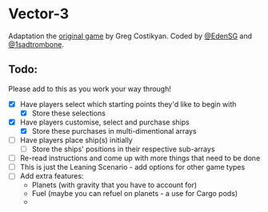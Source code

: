 Vector-3
========

Adaptation the [original game](https://web.archive.org/web/20131115042508/http://playthisthing.com/vector-3) by Greg Costikyan.
Coded by [@EdenSG](https://github.com/EdenSG) and [@1sadtrombone](https://github.com/1sadtrombone).


Todo:
-----
Please add to this as you work your way through!

- [x] Have players select which starting points they'd like to begin with
  - [x] Store these selections
- [x] Have players customise, select and purchase ships
  - [x] Store these purchases in multi-dimentional arrays
- [ ] Have players place ship(s) initially
  - [ ] Store the ships' positions in their respective sub-arrays
- [ ] Re-read instructions and come up with more things that need to be done
- [ ] This is just the Leaning Scenario - add options for other game types
- [ ] Add extra features: 
  - Planets (with gravity that you have to account for)
  - Fuel (maybe you can refuel on planets - a use for Cargo pods)
  - 
